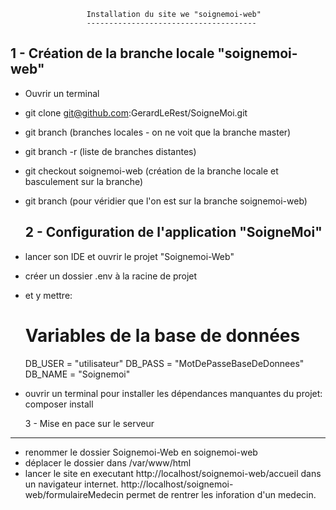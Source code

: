   
                     Installation du site we "soignemoi-web"
                     --------------------------------------
                     
  
  1 - Création de la branche locale "soignemoi-web"
  -------------------------------------------------
- Ouvrir un terminal
- git clone git@github.com:GerardLeRest/SoigneMoi.git
- git branch  (branches locales - on ne voit que la branche master)
- git branch -r (liste de branches distantes)
- git checkout soignemoi-web (création de la branche locale et basculement sur la branche)
- git branch (pour véridier que l'on est sur la branche soignemoi-web)


  2 - Configuration de l'application "SoigneMoi"
  ----------------------------------------------
- lancer son IDE et ouvrir le projet "Soignemoi-Web"
- créer un dossier .env à la racine de projet
- et y mettre:
	# Variables de la base de données
	DB_USER = "utilisateur"
	DB_PASS = "MotDePasseBaseDeDonnees"
	DB_NAME = "Soignemoi"
- ouvrir un terminal pour installer les dépendances manquantes du projet:
	composer install 
	
	
  3 - Mise en pace sur le serveur
---------------------------------
- renommer le dossier Soignemoi-Web en soignemoi-web
- déplacer le dossier dans /var/www/html
- lancer le site en executant http://localhost/soignemoi-web/accueil dans un navigateur internet.
 http://localhost/soignemoi-web/formulaireMedecin permet de rentrer les inforation d'un medecin.
